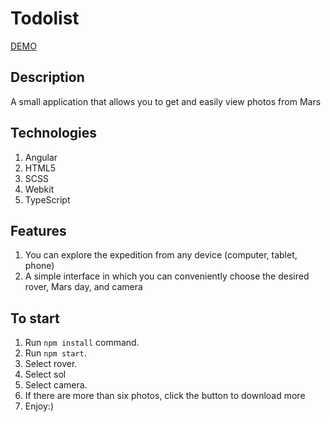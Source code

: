 # Todolist
[DEMO](https://vitmixg.github.io/AngularExpeditionOnMars/)

## Description
A small application that allows you to get and easily view photos from Mars

## Technologies
1. Angular
2. HTML5
3. SCSS
4. Webkit
5. TypeScript

## Features
1. You can explore the expedition from any device (computer, tablet, phone)
2. A simple interface in which you can conveniently choose the desired rover, Mars day, and camera


## To start
1. Run `npm install` command.
2. Run `npm start`.
3. Select rover.
4. Select sol
5. Select camera.
6. If there are more than six photos, click the button to download more
7. Enjoy:)
